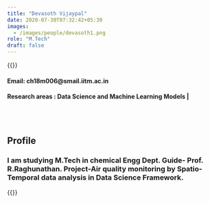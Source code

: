 ```yaml
---
title: "Devasoth Vijaypal"
date: 2020-07-30T07:32:42+05:30
images:
  - /images/people/devasoth1.png
role: "M.Tech"
draft: false
---
```


{{<rawhtml>}} 
<div align="justify">
<h4>Email: ch18m006@smail.iitm.ac.in</h4>
<h4>Research areas : Data Science and Machine Learning Models |</h4><br>
</div>
<br>
<div>
	<h2>Profile</h2>
	<h3>
		I am studying M.Tech in chemical Engg Dept. Guide- Prof. R.Raghunathan. Project-Air quality monitoring by Spatio-Temporal data analysis in Data Science Framework.
	<br>
</div>

{{</rawhtml>}}